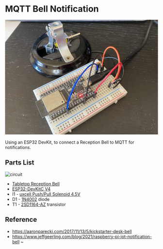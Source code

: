 # MQTT Bell Notification

![photo](images/photo.jpg)

Using an ESP32 DevKit, to connect a Reception Bell to MQTT for notifications.

## Parts List

![circuit](images/circuit.svg)

- [Tabletop Reception Bell](https://www.amazon.co.jp/-/en/gp/product/B08LTJP3NH/)
- [ESP32-DevKitC V4](https://docs.espressif.com/projects/esp-idf/en/latest/esp32/hw-reference/esp32/get-started-devkitc.html)
- I1 - [uxcell Push/Pull Solenoid 4.5V](https://www.amazon.co.jp/-/en/gp/product/B013DR655A/)
- D1 - [1N4002](https://www.marutsu.co.jp/contents/shop/marutsu/datasheet/1n4001.pdf) diode
- T1 - [2SD1164-AZ](https://www.renesas.com/jp/ja/document/dst/2sd1164-z-data-sheet) transistor

## Reference

- https://aaronparecki.com/2017/11/13/5/kickstarter-desk-bell
- https://www.jeffgeerling.com/blog/2021/raspberry-pi-iot-notification-bell
~